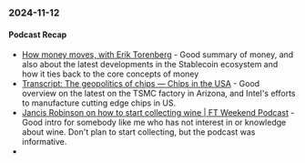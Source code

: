 ### 2024-11-12
#### Podcast Recap
- [How money moves, with Erik Torenberg](https://www.complexsystemspodcast.com/episodes/money-movement-erik-torenberg/) - Good summary of money, and also about the latest developments in the Stablecoin ecosystem and how it ties back to the core concepts of money
- [Transcript: The geopolitics of chips — Chips in the USA](https://www.ft.com/content/a5f9beb2-e306-4a8f-bbea-1cf4dfbed137) - Good overview on the latest on the TSMC factory in Arizona, and Intel's efforts to manufacture cutting edge chips in US.
- [Jancis Robinson on how to start collecting wine | FT Weekend Podcast](https://www.ft.com/content/f0be6db8-2208-4f16-9f2c-bf73e1430083) - Good intro for somebody like me who has not interest in or knowledge about wine. Don't plan to start collecting, but the podcast was informative.
- 